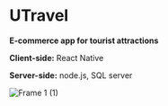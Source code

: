 # UTravel
**E-commerce app for tourist attractions**

**Client-side:** React Native

**Server-side:** node.js, SQL server



![Frame 1 (1)](https://user-images.githubusercontent.com/59604062/181691178-fad71705-ca06-48c6-b1b4-b0c6ddaf6889.jpg)
